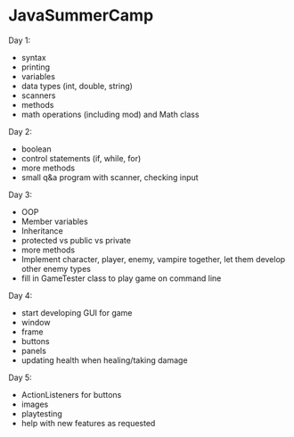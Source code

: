# JavaSummerCamp

Day 1:

- syntax
- printing
- variables
- data types (int, double, string)
- scanners
- methods
- math operations (including mod) and Math class

Day 2:

- boolean
- control statements (if, while, for)
- more methods
- small q&a program with scanner, checking input

Day 3:

- OOP
 - Member variables
 - Inheritance
 - protected vs public vs private
 - more methods
- Implement character, player, enemy, vampire together, let them develop other enemy types
- fill in GameTester class to play game on command line

Day 4:

- start developing GUI for game
 - window
 - frame
 - buttons
 - panels
  - updating health when healing/taking damage

Day 5:

- ActionListeners for buttons
- images
- playtesting
- help with new features as requested
